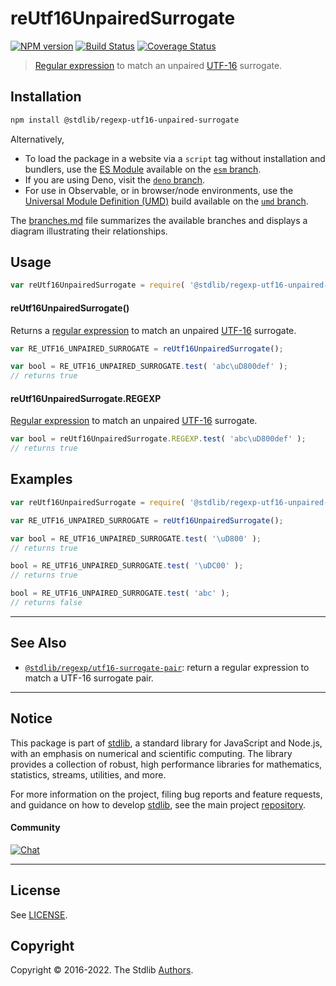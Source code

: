 <!--

@license Apache-2.0

Copyright (c) 2018 The Stdlib Authors.

Licensed under the Apache License, Version 2.0 (the "License");
you may not use this file except in compliance with the License.
You may obtain a copy of the License at

   http://www.apache.org/licenses/LICENSE-2.0

Unless required by applicable law or agreed to in writing, software
distributed under the License is distributed on an "AS IS" BASIS,
WITHOUT WARRANTIES OR CONDITIONS OF ANY KIND, either express or implied.
See the License for the specific language governing permissions and
limitations under the License.

-->

# reUtf16UnpairedSurrogate

[![NPM version][npm-image]][npm-url] [![Build Status][test-image]][test-url] [![Coverage Status][coverage-image]][coverage-url] <!-- [![dependencies][dependencies-image]][dependencies-url] -->

> [Regular expression][mdn-regexp] to match an unpaired [UTF-16][utf-16] surrogate.

<section class="installation">

## Installation

```bash
npm install @stdlib/regexp-utf16-unpaired-surrogate
```

Alternatively,

-   To load the package in a website via a `script` tag without installation and bundlers, use the [ES Module][es-module] available on the [`esm` branch][esm-url].
-   If you are using Deno, visit the [`deno` branch][deno-url].
-   For use in Observable, or in browser/node environments, use the [Universal Module Definition (UMD)][umd] build available on the [`umd` branch][umd-url].

The [branches.md][branches-url] file summarizes the available branches and displays a diagram illustrating their relationships.

</section>

<section class="usage">

## Usage

<!-- eslint-disable id-length -->

```javascript
var reUtf16UnpairedSurrogate = require( '@stdlib/regexp-utf16-unpaired-surrogate' );
```

#### reUtf16UnpairedSurrogate()

Returns a [regular expression][mdn-regexp] to match an unpaired [UTF-16][utf-16] surrogate. 

<!-- eslint-disable id-length -->

```javascript
var RE_UTF16_UNPAIRED_SURROGATE = reUtf16UnpairedSurrogate();

var bool = RE_UTF16_UNPAIRED_SURROGATE.test( 'abc\uD800def' );
// returns true
```

#### reUtf16UnpairedSurrogate.REGEXP

[Regular expression][mdn-regexp] to match an unpaired [UTF-16][utf-16] surrogate. 

```javascript
var bool = reUtf16UnpairedSurrogate.REGEXP.test( 'abc\uD800def' );
// returns true
```

</section>

<!-- /.usage -->

<section class="examples">

## Examples

<!-- eslint-disable id-length -->

<!-- eslint no-undef: "error" -->

```javascript
var reUtf16UnpairedSurrogate = require( '@stdlib/regexp-utf16-unpaired-surrogate' );

var RE_UTF16_UNPAIRED_SURROGATE = reUtf16UnpairedSurrogate();

var bool = RE_UTF16_UNPAIRED_SURROGATE.test( '\uD800' );
// returns true

bool = RE_UTF16_UNPAIRED_SURROGATE.test( '\uDC00' );
// returns true

bool = RE_UTF16_UNPAIRED_SURROGATE.test( 'abc' );
// returns false
```

</section>

<!-- /.examples -->

<!-- Section for related `stdlib` packages. Do not manually edit this section, as it is automatically populated. -->

<section class="related">

* * *

## See Also

-   <span class="package-name">[`@stdlib/regexp/utf16-surrogate-pair`][@stdlib/regexp/utf16-surrogate-pair]</span><span class="delimiter">: </span><span class="description">return a regular expression to match a UTF-16 surrogate pair.</span>

</section>

<!-- /.related -->

<!-- Section for all links. Make sure to keep an empty line after the `section` element and another before the `/section` close. -->


<section class="main-repo" >

* * *

## Notice

This package is part of [stdlib][stdlib], a standard library for JavaScript and Node.js, with an emphasis on numerical and scientific computing. The library provides a collection of robust, high performance libraries for mathematics, statistics, streams, utilities, and more.

For more information on the project, filing bug reports and feature requests, and guidance on how to develop [stdlib][stdlib], see the main project [repository][stdlib].

#### Community

[![Chat][chat-image]][chat-url]

---

## License

See [LICENSE][stdlib-license].


## Copyright

Copyright &copy; 2016-2022. The Stdlib [Authors][stdlib-authors].

</section>

<!-- /.stdlib -->

<!-- Section for all links. Make sure to keep an empty line after the `section` element and another before the `/section` close. -->

<section class="links">

[npm-image]: http://img.shields.io/npm/v/@stdlib/regexp-utf16-unpaired-surrogate.svg
[npm-url]: https://npmjs.org/package/@stdlib/regexp-utf16-unpaired-surrogate

[test-image]: https://github.com/stdlib-js/regexp-utf16-unpaired-surrogate/actions/workflows/test.yml/badge.svg?branch=main
[test-url]: https://github.com/stdlib-js/regexp-utf16-unpaired-surrogate/actions/workflows/test.yml?query=branch:main

[coverage-image]: https://img.shields.io/codecov/c/github/stdlib-js/regexp-utf16-unpaired-surrogate/main.svg
[coverage-url]: https://codecov.io/github/stdlib-js/regexp-utf16-unpaired-surrogate?branch=main

<!--

[dependencies-image]: https://img.shields.io/david/stdlib-js/regexp-utf16-unpaired-surrogate.svg
[dependencies-url]: https://david-dm.org/stdlib-js/regexp-utf16-unpaired-surrogate/main

-->

[chat-image]: https://img.shields.io/gitter/room/stdlib-js/stdlib.svg
[chat-url]: https://gitter.im/stdlib-js/stdlib/

[stdlib]: https://github.com/stdlib-js/stdlib

[stdlib-authors]: https://github.com/stdlib-js/stdlib/graphs/contributors

[umd]: https://github.com/umdjs/umd
[es-module]: https://developer.mozilla.org/en-US/docs/Web/JavaScript/Guide/Modules

[deno-url]: https://github.com/stdlib-js/regexp-utf16-unpaired-surrogate/tree/deno
[umd-url]: https://github.com/stdlib-js/regexp-utf16-unpaired-surrogate/tree/umd
[esm-url]: https://github.com/stdlib-js/regexp-utf16-unpaired-surrogate/tree/esm
[branches-url]: https://github.com/stdlib-js/regexp-utf16-unpaired-surrogate/blob/main/branches.md

[stdlib-license]: https://raw.githubusercontent.com/stdlib-js/regexp-utf16-unpaired-surrogate/main/LICENSE

[mdn-regexp]: https://developer.mozilla.org/en-US/docs/Web/JavaScript/Guide/Regular_Expressions

[utf-16]: https://en.wikipedia.org/wiki/UTF-16

<!-- <related-links> -->

[@stdlib/regexp/utf16-surrogate-pair]: https://github.com/stdlib-js/regexp-utf16-surrogate-pair

<!-- </related-links> -->

</section>

<!-- /.links -->
